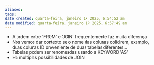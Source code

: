 ```yaml
---
aliases: 
tags: 
date created: quarta-feira, janeiro 1º 2025, 6:54:52 am
date modified: quarta-feira, janeiro 1º 2025, 6:57:49 am
---
```

- A ordem entre 'FROM' e 'JOIN' frequentemente faz muita diferença
- Nós vemos dar contexto se o nome das colunas colidirem, exemplo, duas colunas ID proveniente de duas tabelas diferentes...
- Tabelas podem ser renomeadas usando a KEYWORD 'AS'
- Ha multiplas possibilidades de JOIN